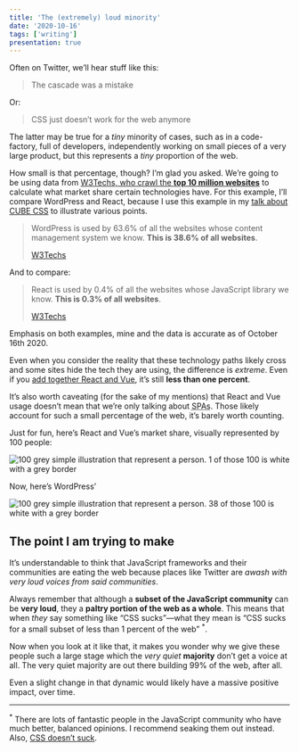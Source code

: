 ```yaml
---
title: 'The (extremely) loud minority'
date: '2020-10-16'
tags: ['writing']
presentation: true
---
```


Often on Twitter, we’ll hear stuff like this:

> The cascade was a mistake

Or:

> CSS just doesn’t work for the web anymore

The latter may be true for a _tiny_ minority of cases, such as in a code-factory, full of developers, independently working on small pieces of a very large product, but this represents a _tiny_ proportion of the web.

How small is that percentage, though? I’m glad you asked. We’re going to be using data from [W3Techs, who crawl the **top 10 million websites**](https://w3techs.com/faq) to calculate what market share certain technologies have. For this example, I’ll compare WordPress and React, because I use this example in my [talk about CUBE CSS](https://piccalil.li/talk/cube-vienna/) to illustrate various points.

> WordPress is used by 63.6% of all the websites whose content management system we know. **This is 38.6% of all websites**.
>
> [W3Techs](https://w3techs.com/technologies/details/cm-wordpress)

And to compare:

> React is used by 0.4% of all the websites whose JavaScript library we know. **This is 0.3% of all websites**.
>
> [W3Techs](https://w3techs.com/technologies/details/js-react)

Emphasis on both examples, mine and the data is accurate as of October 16th 2020.

Even when you consider the reality that these technology paths likely cross and some sites hide the tech they are using, the difference is _extreme_. Even if you [add together React and Vue](https://w3techs.com/technologies/comparison/js-react,js-vuejs), it’s still **less than one percent**.

It’s also worth caveating (for the sake of my mentions) that React and Vue usage doesn’t mean that we’re only talking about <abbr title="Single Page Applications">SPAs</abbr>. Those likely account for such a small percentage of the web, it’s barely worth counting.

Just for fun, here’s React and Vue’s market share, visually represented by 100 people:

![100 grey simple illustration that represent a person. 1 of those 100 is white with a grey border](https://assets.codepen.io/174183/react-and-vue-people.jpg)

Now, here’s WordPress’

![100 grey simple illustration that represent a person. 38 of those 100 is white with a grey border](https://assets.codepen.io/174183/wordpress-people.jpg)

## The point I am trying to make

It’s understandable to think that JavaScript frameworks and their communities are eating the web because places like Twitter are _awash with very loud voices from said communities_.

Always remember that although a **subset of the JavaScript community** can be **very loud**, they a **paltry portion of the web as a whole**. This means that when _they_ say something like “CSS sucks”—what they mean is “CSS sucks for a small subset of less than 1 percent of the web” <sup>\*</sup>.

Now when you look at it like that, it makes you wonder why we give these people such a large stage which the _very quiet_ **majority** don’t get a voice at all. The very quiet majority are out there building 99% of the web, after all.

Even a slight change in that dynamic would likely have a massive positive impact, over time.

---

<sup>\*</sup> There are lots of fantastic people in the JavaScript community who have much better, balanced opinions. I recommend seaking them out instead. Also, [CSS doesn’t suck](https://hankchizljaw.com/wrote/css-doesnt-suck/).
